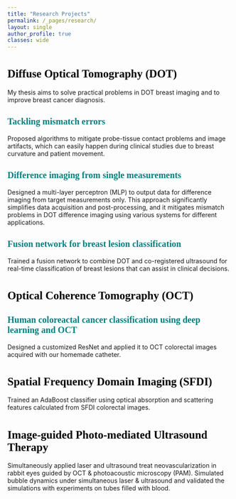 ```yaml
---
title: "Research Projects"
permalink: /_pages/research/
layout: single
author_profile: true
classes: wide
---
```



# <span style="color:black; font-family:Comic Sans MS;font-size: 25px;">Diffuse Optical Tomography (DOT)</span>
My thesis aims to solve practical problems in DOT breast imaging and to improve breast cancer diagnosis. 

## <span style="color:teal; font-family:Comic Sans MS;font-size: 20px;">Tackling mismatch errors</span>
Proposed algorithms to mitigate probe-tissue contact problems and image artifacts, which can easily happen during clinical studies due to breast curvature and patient movement. 

## <span style="color:teal; font-family:Comic Sans MS;font-size: 20px;">Difference imaging from single measurements</span>
Designed a multi-layer perceptron (MLP) to output data for difference imaging from target measurements only. This approach significantly simplifies data acquisition and post-processing, and it mitigates mismatch problems in DOT difference imaging using various systems for different applications. 

## <span style="color:teal; font-family:Comic Sans MS;font-size: 20px;">Fusion network for breast lesion classification</span>
Trained a fusion network to combine DOT and co-registered ultrasound for real-time classification of breast lesions that can assist in clinical decisions. 


# <span style="color:black; font-family:Comic Sans MS;font-size: 25px;">Optical Coherence Tomography (OCT)</span>
## <span style="color:teal; font-family:Comic Sans MS;font-size: 20px;">Human coloreactal cancer classification using deep learning and OCT</span>
Designed a customized ResNet and applied it to OCT colorectal images acquired with our homemade catheter. 


# <span style="color:black; font-family:Comic Sans MS;font-size: 25px;">Spatial Frequency Domain Imaging (SFDI)</span>
Trained an AdaBoost classifier using optical absorption and scattering features calculated from SFDI colorectal images.


# <span style="color:black; font-family:Comic Sans MS;font-size: 25px;">Image-guided Photo-mediated Ultrasound Therapy</span>
Simultaneously applied laser and ultrasound treat neovascularization in rabbit eyes guided by OCT & photoacoustic microscopy (PAM).
Simulated bubble dynamics under simultaneous laser & ultrasound and validated the simulations with experiments on tubes filled with blood.

